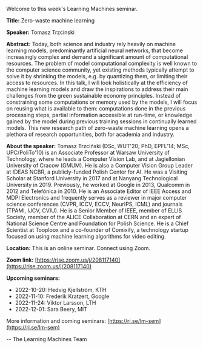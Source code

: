 Welcome to this week's Learning Machines seminar.

**Title:** Zero-waste machine learning

**Speaker:** Tomasz Trzcinski

**Abstract:** Today, both science and industry rely heavily on machine learning models, predominantly artificial neural networks, that become increasingly complex and demand a significant amount of computational resources. The problem of model computational complexity is well known to the computer science community, yet existing methods typically attempt to solve it by shrinking the models, e.g. by quantizing them, or limiting their access to resources. In this talk, I will look holistically at the efficiency of machine learning models and draw the inspirations to address their main challenges from the green sustainable economy principles. Instead of constraining some computations or memory used by the models, I will focus on reusing what is available to them: computations done in the previous processing steps, partial information accessible at run-time, or knowledge gained by the model during previous training sessions in continually learned models. This new research path of zero-waste machine learning opens a plethora of research opportunities, both for academia and industry.

**About the speaker:** Tomasz Trzciński (DSc, WUT'20; PhD, EPFL'14; MSc, UPC/PoliTo'10) is an Associate Professor at Warsaw University of Technology, where he leads a Computer Vision Lab, and at Jagiellonian University of Cracow (GMUM). He is also a Computer Vision Group Leader at IDEAS NCBR, a publicly-funded Polish Center for AI. He was a Visiting Scholar at Stanford University in 2017 and at Nanyang Technological University in 2019. Previously, he worked at Google in 2013, Qualcomm in 2012 and Telefónica in 2010. He is an Associate Editor of IEEE Access and MDPI Electronics and frequently serves as a reviewer in major computer science conferences (CVPR, ICCV, ECCV, NeurIPS, ICML) and journals (TPAMI, IJCV, CVIU). He is a Senior Member of IEEE, member of ELLIS Society, member of the ALICE Collaboration at CERN and an expert of National Science Centre and Foundation for Polish Science. He is a Chief Scientist at Tooploox and a co-founder of Comixify, a technology startup focused on using machine learning algorithms for video editing.

**Location:** This is an online seminar. Connect using Zoom.

**Zoom link:** [https://rise.zoom.us/j/208117140](https://rise.zoom.us/j/208117140)

**Upcoming seminars:**

* 2022-10-20: Hedvig Kjellström, KTH
* 2022-11-10: Frederik Kratzert, Google
* 2022-11-24: Viktor Larsson, LTH
* 2022-12-01: Sara Beery, MIT

More information and coming seminars: [https://ri.se/lm-sem](https://ri.se/lm-sem)

-- The Learning Machines Team

